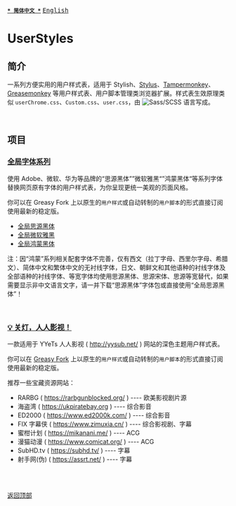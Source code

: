 [<kbd>**`* 简体中文 *`**</kbd>](https://github.com/francis-zhao/userstyles#readme "读我") [<kbd>English</kbd>](https://github.com/francis-zhao/userstyles/blob/master/README.en.md "Readme")

# UserStyles

## 简介

一系列方便实用的用户样式表，适用于 Stylish、[Stylus](http://add0n.com/stylus.html "Stylus")、[Tampermonkey](https://www.tampermonkey.net/ "Tampermonkey")、[Greasemonkey](https://www.greasespot.net/ "Greasemonkey") 等用户样式表、用户脚本管理类浏览器扩展。样式表生效原理类似 `userChrome.css`、`Custom.css`、`user.css`，由 ![Sass/SCSS](https://img.shields.io/github/languages/top/francis-zhao/userstyles?style=flat-square) 语言写成。

<br>

## 项目

### [全局字体系列](https://github.com/francis-zhao/userstyles/tree/master/src/global-font)

使用 Adobe、微软、华为等品牌的“思源黑体””微软雅黑“”鸿蒙黑体“等系列字体替换网页原有字体的用户样式表，为你呈现更统一美观的页面风格。

你可以在 Greasy Fork 上以原生的`用户样式`或自动转制的`用户脚本`的形式直接订阅使用最新的稳定版。

- [全局思源黑体](https://greasyfork.org/scripts/419362)
- [全局微软雅黑](https://greasyfork.org/scripts/419363)
- [全局鸿蒙黑体](https://greasyfork.org/scripts/439505)

注：因“鸿蒙”系列相关配套字体不完善，仅有西文（拉丁字母、西里尔字母、希腊文）、简体中文和繁体中文的无衬线字体，日文、朝鲜文和其他语种的衬线字体及全部语种的衬线字体、等宽字体均使用思源黑体、思源宋体、思源等宽替代，如果需要显示非中文语言文字，请一并下载“思源黑体”字体包或直接使用“全局思源黑体”！

<br>

### [💡 关灯，人人影视！](https://github.com/francis-zhao/userstyles/blob/master/src/yyets-dark-theme/yyets-dark-theme.user.scss)

一款适用于 YYeTs 人人影视 ( http://yysub.net/ ) 网站的深色主题用户样式表。

你可以在 [Greasy Fork](https://greasyfork.org/scripts/419366 "Greasy Fork") 上以原生的`用户样式`或自动转制的`用户脚本`的形式直接订阅使用最新的稳定版。

推荐一些宝藏资源网站：

- RARBG ( https://rarbgunblocked.org/ ) ---- 欧美影视剧片源
- 海盗湾 ( https://ukpiratebay.org ) ---- 综合影音
- ED2000 ( https://www.ed2000k.com/ ) ---- 综合影音
- FIX 字幕侠 ( https://www.zimuxia.cn/ ) ---- 综合影视剧、字幕
- 蜜柑计划 ( https://mikanani.me/ ) ---- ACG
- 漫猫动漫 ( https://www.comicat.org/ ) ---- ACG
- SubHD.tv ( https://subhd.tv/ ) ---- 字幕
- 射手网(伪) ( https://assrt.net/ ) ---- 字幕

<br>
<br>

[<kbd>返回顶部</kbd>](# "返回顶部")
